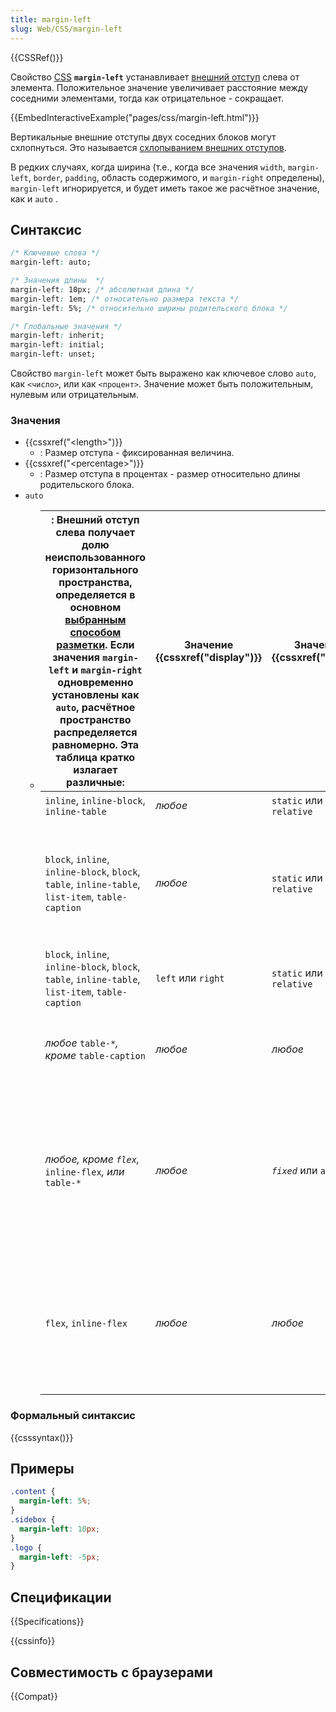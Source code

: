 ```yaml
---
title: margin-left
slug: Web/CSS/margin-left
---
```


{{CSSRef()}}

Свойство [CSS](/en/CSS) **`margin-left`** устанавливает [внешний отступ](/ru/docs/Web/CSS/box_model) слева от элемента. Положительное значение увеличивает расстояние между соседними элементами, тогда как отрицательное - сокращает.

{{EmbedInteractiveExample("pages/css/margin-left.html")}}

Вертикальные внешние отступы двух соседних блоков могут схлопнуться. Это называется [схлопыванием внешних отступов](/ru/docs/Web/CSS/CSS_Box_Model/Mastering_margin_collapsing).

В редких случаях, когда ширина (т.е., когда все значения `width`, `margin-left`, `border`, `padding`, область содержимого, и `margin-right` определены), `margin-left` игнорируется, и будет иметь такое же расчётное значение, как и `auto` .

## Синтаксис

```css
/* Ключевые слова */
margin-left: auto;

/* Значения длины  */
margin-left: 10px; /* абсолютная длина */
margin-left: 1em; /* относительно размера текста */
margin-left: 5%; /* относительно ширины родительского блока */

/* Глобальные значения */
margin-left: inherit;
margin-left: initial;
margin-left: unset;
```

Свойство `margin-left` может быть выражено как ключевое слово `auto`, как `<число>`, или как `<процент>`. Значение может быть положительным, нулевым или отрицательным.

### Значения

- {{cssxref("&lt;length&gt;")}}
  - : Размер отступа - фиксированная величина.
- {{cssxref("&lt;percentage&gt;")}}
  - : Размер отступа в процентах - размер относительно длины родительского блока.
- `auto`
  - | : Внешний отступ слева получает долю неиспользованного горизонтального пространства, определяется в основном [выбранным способом разметки](/ru/docs/Web/CSS/%D0%A1%D0%BF%D0%BE%D1%81%D0%BE%D0%B1_%D1%80%D0%B0%D1%81%D0%BF%D0%BE%D0%BB%D0%BE%D0%B6%D0%B5%D0%BD%D0%B8%D1%8F). Если значения `margin-left` и `margin-right` одновременно установлены как `auto`, расчётное пространство распределяется равномерно. Эта таблица кратко излагает различные: | Значение {{cssxref("display")}} | Значение {{cssxref("float")}} | Значение {{cssxref("position")}}                                                                                                                                                                                    | Расчётное значение `auto`                                                                                 | Комментарий |
    | ------------------------------------------------------------------------------------------------------------------------------------------------------------------------------------------------------------------------------------------------------------------------------------------------------------------------------------------------------------------------------------------------------------------------------------------------------ | ------------------------------- | ----------------------------- | ------------------------------------------------------------------------------------------------------------------------------------------------------------------------------------------------------------------- | --------------------------------------------------------------------------------------------------------- | ----------- |
    | `inline`, `inline-block`, `inline-table`                                                                                                                                                                                                                                                                                                                                                                                                               | _любое_                         | `static` или `relative`       | `0`                                                                                                                                                                                                                 | Строчный способ разметки                                                                                  |
    | `block`, `inline`, `inline-block`, `block`, `table`, `inline-table`, `list-item`, `table-caption`                                                                                                                                                                                                                                                                                                                                                      | _любое_                         | `static` или `relative`       | `0`, кроме случаев, когда `margin-left` и `margin-right` установлены как `auto`. В этом случае устанавливается значение, центрирующее элемент внутри его родителя                                                   | Блочный способ разметки                                                                                   |
    | `block`, `inline`, `inline-block`, `block`, `table`, `inline-table`, `list-item`, `table-caption`                                                                                                                                                                                                                                                                                                                                                      | `left` или `right`              | `static` или `relative`       | `0`                                                                                                                                                                                                                 | Блочный способ разметки (плавающие элементы)                                                              |
    | _любое_ `table-*`_, кроме_ `table-caption`                                                                                                                                                                                                                                                                                                                                                                                                             | _любое_                         | _любое_                       | `0`                                                                                                                                                                                                                 | Внутренние `table-*` элементы не имеют отступов, вместо этого используйте {{ cssxref("border-spacing") }} |
    | _любое, кроме `flex`,_ `inline-flex`_, или_ `table-*`                                                                                                                                                                                                                                                                                                                                                                                                  | _любое_                         | _`fixed`_ или `absolute`      | `0`, кроме случаев, когда `margin-left` и `margin-right` установлены как `auto`. В этом случае, устанавливается значение центрирующее границы области внутри доступной `width` (ширины), если значение фиксировано. | Способ разметки абсолютным позиционированием                                                              |
    | `flex`, `inline-flex`                                                                                                                                                                                                                                                                                                                                                                                                                                  | _любое_                         | _любое_                       | `0`, кроме случаев, когда есть положительное горизонтальное свободное пространство. В этом случае, распределяется равномерно по всем горизонтальным `auto` отступам.                                                | Способ разметки с помощью flexbox                                                                         |

### Формальный синтаксис

{{csssyntax()}}

## Примеры

```css
.content {
  margin-left: 5%;
}
.sidebox {
  margin-left: 10px;
}
.logo {
  margin-left: -5px;
}
```

## Спецификации

{{Specifications}}

{{cssinfo}}

## Совместимость с браузерами

{{Compat}}
